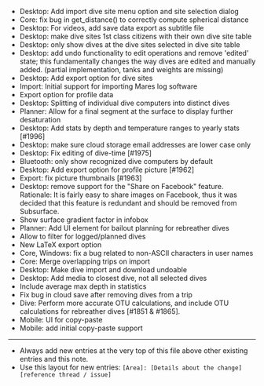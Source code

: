 - Desktop: Add import dive site menu option and site selection dialog
- Core: fix bug in get_distance() to correctly compute spherical distance
- Desktop: For videos, add save data export as subtitle file
- Desktop: make dive sites 1st class citizens with their own dive site table
- Desktop: only show dives at the dive sites selected in dive site table
- Desktop: add undo functionality to edit operations and remove 'edited' state;
  this fundamentally changes the way dives are edited and manually added.
  (partial implementation, tanks and weights are missing)
- Desktop: Add export option for dive sites
- Import: Initial support for importing Mares log software
- Export option for profile data
- Desktop: Splitting of individual dive computers into distinct dives
- Planner: Allow for a final segment at the surface to display further desaturation
- Desktop: Add stats by depth and temperature ranges to yearly stats [#1996]
- Desktop: make sure cloud storage email addresses are lower case only
- Desktop: Fix editing of dive-time [#1975]
- Bluetooth: only show recognized dive computers by default
- Desktop: Add export option for profile picture [#1962]
- Export: fix picture thumbnails [#1963]
- Desktop: remove support for the "Share on Facebook" feature.
  Rationale: It is fairly easy to share images on Facebook, thus it was decided
  that this feature is redundant and should be removed from Subsurface.
- Show surface gradient factor in infobox
- Planner: Add UI element for bailout planning for rebreather dives
- Allow to filter for logged/planned dives
- New LaTeX export option
- Core, Windows: fix a bug related to non-ASCII characters in user names
- Core: Merge overlapping trips on import
- Desktop: Make dive import and download undoable
- Desktop: Add media to closest dive, not all selected dives
- Include average max depth in statistics
- Fix bug in cloud save after removing dives from a trip
- Dive: Perform more accurate OTU calculations, and include
  OTU calculations for rebreather dives [#1851 & #1865].
- Mobile: UI for copy-paste
- Mobile: add initial copy-paste support
---
* Always add new entries at the very top of this file above other existing entries and this note.
* Use this layout for new entries: `[Area]: [Details about the change] [reference thread / issue]`
